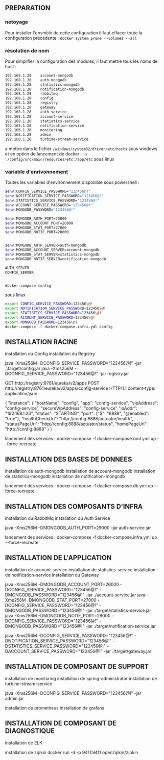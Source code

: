 ## PREPARATION

### netoyage
Pour installer l'ensmble de cette configuration il faut effacer toute la configuration précédente : `docker system prune --volumes --all`

### résolution de nom
Pour simplifier la configuration des modules, il faut mettre tous les noms de host :
```bash
192.168.1.28 	account-mongodb
192.168.1.28 	auth-mongodb
192.168.1.28 	statistics-mongodb
192.168.1.28 	notification-mongodb
192.168.1.28 	rabbitmq
192.168.1.28 	config
192.168.1.28 	registry
192.168.1.28 	gateway
192.168.1.28 	auth-service
192.168.1.28 	account-service
192.168.1.28 	statistics-service
192.168.1.28 	notification-service
192.168.1.28 	monitoring
192.168.1.28 	admin
192.168.1.28 	turbine-stream-service
```

a mettre dans le fichier `/windows/system32/driver/etc/hosts` sous windows et en option de lancement de docker : `-v ./config/src/main/resources/etc:/app/etc` sous linux

### variable d'enrivonnement
Toutes les variables d'environnement disponible 
sous powershell :
```bash
$env:CONFIG_SERVICE_PASSWORD="123456@!"
$env:NOTIFICATION_SERVICE_PASSWORD="123456@!"
$env:STATISTICS_SERVICE_PASSWORD="123456@!"
$env:ACCOUNT_SERVICE_PASSWORD="123456@!"
$env:MONGODB_PASSWORD="123456@!"

$env:MONGODB_AUTH_PORT=25000
$env:MONGODB_ACCOUNT_PORT=26000
$env:MONGODB_STAT_PORT=27000
$env:MONGODB_NOTIF_PORT=28000


$env:MONGODB_AUTH_SERVER=auth-mongodb
$env:MONGODB_ACCOUNT_SERVER=account-mongodb
$env:MONGODB_STAT_SERVER=statistics-mongodb
$env:MONGODB_NOTIF_SERVER=notification-mongodb

AUTH_SERVER
CONFIG_SERVER


docker-compose config
```

sous linux 
```bash
export CONFIG_SERVICE_PASSWORD=123456\@!
export NOTIFICATION_SERVICE_PASSWORD=123456\@!
export STATISTICS_SERVICE_PASSWORD=123456\@!
export ACCOUNT_SERVICE_PASSWORD=123456\@!
export MONGODB_PASSWORD=123456\@!
docker-compose -f docker-compose.infra.yml config
```


## INSTALLATION RACINE

installation du Config
installation du Registry


java -Xms256M -DCONFIG_SERVICE_PASSWORD="123456@!" -jar .\target\config.jar
java -Xms256M -DCONFIG_SERVICE_PASSWORD="123456@!" -jar registry.jar


GET http://registry:8761/eureka/v2/apps
POST http://registry:8761/eureka/v2/apps/config-service HTTP/1.1
content-type: application/json

{
    "instance": {
        "hostName": "config",
        "app": "config-service",
        "vipAddress": "config-service",
        "secureVipAddress": "config-service"
        "ipAddr": "192.168.1.23",
        "status": "STARTING",
        "port": {"$": "8888", "@enabled": "true"},
        "healthCheckUrl": "http://config:8888/actuator/health",
        "statusPageUrl": "http://config:8888/actuator/status",
        "homePageUrl": "http://config:8888"
    }
}

lancement des services :
docker-compose -f  docker-compose.root.yml up --force-recreate

## INSTALLATION DES BASES DE DONNEES

installation de auth-mongodb
installation de account-mongodb
installation de statistics-mongodb
installation de notification-mongodb

lancement des services :
docker-compose -f  docker-compose.db.yml up --force-recreate


## INSTALLATION DES COMPOSANTS D'INFRA

installation du RabbitMq
installation du Auth Service 

java -Xms256M -DMONGODB_AUTH_PORT=25000 -jar auth-service.jar

lancement des services :
docker-compose -f  docker-compose.infra.yml up --force-recreate


## INSTALLATION DE L'APPLICATION

installation de account-service
installation de statistics-service
installation de notification-service
installation du Gateway

java -Xms256M -DMONGODB_ACCOUNT_PORT=26000 -DCONFIG_SERVICE_PASSWORD="123456@!" -DMONGODB_PASSWORD="123456@!" -jar ./account-service.jar 
java -Xms256M -DMONGODB_STAT_PORT=27000 -DCONFIG_SERVICE_PASSWORD="123456@!" -DMONGODB_PASSWORD="123456@!" -jar ./target/statistics-service.jar 
java -Xms256M -DMONGODB_NOTIF_PORT=28000 -DCONFIG_SERVICE_PASSWORD="123456@!" -DMONGODB_PASSWORD="123456@!" -jar ./target/notification-service.jar 

java -Xms256M -DCONFIG_SERVICE_PASSWORD="123456@!" -DNOTIFICATION_SERVICE_PASSWORD="123456@!" -DSTATISTICS_SERVICE_PASSWORD="123456@!"  -DACCOUNT_SERVICE_PASSWORD="123456@!" -jar ./target/gateway.jar 

## INSTALLATION DE COMPOSANT DE SUPPORT

installation de monitoring
installation de spring-administrator
installation de turbine-stream-service

java -Xms256M -DCONFIG_SERVICE_PASSWORD="123456@!" -jar admin.jar 


installation  de prometheus
installation  de grafana


## INSTALLATION DE COMPOSANT DE DIAGNOSTIQUE

installation de ELK

installation de zipkin
docker run -d -p 9411:9411 openzipkin/zipkin